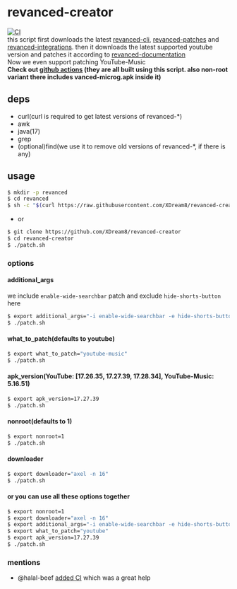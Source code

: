 # revanced-creator
[![CI](https://github.com/XDream8/revanced-creator/actions/workflows/Build.yml/badge.svg)](https://github.com/XDream8/revanced-creator/actions/workflows/Build.yml) \
this script first downloads the latest [revanced-cli](https://github.com/revanced/revanced-cli), [revanced-patches](https://github.com/revanced/revanced-patches) and [revanced-integrations](https://github.com/revanced/revanced-integrations). then it downloads the latest supported youtube version and patches it according to [revanced-documentation](https://github.com/revanced/revanced-documentation) \
Now we even support patching YouTube-Music \
**Check out [github actions](https://github.com/XDream8/revanced-creator/actions) (they are all built using this script. also non-root variant there includes vanced-microg.apk inside it)**
## deps
- curl(curl is required to get latest versions of revanced-*)
- awk
- java(17)
- grep
- (optional)find(we use it to remove old versions of revanced-*, if there is any)
## usage
```sh
$ mkdir -p revanced
$ cd revanced
$ sh -c "$(curl https://raw.githubusercontent.com/XDream8/revanced-creator/main/patch.sh)"
```
* or
```sh
$ git clone https://github.com/XDream8/revanced-creator
$ cd revanced-creator
$ ./patch.sh
```
### options
#### additional_args
we include `enable-wide-searchbar` patch and exclude `hide-shorts-button` here
```sh
$ export additional_args="-i enable-wide-searchbar -e hide-shorts-button"
$ ./patch.sh
```
#### what_to_patch(defaults to youtube)
```sh
$ export what_to_patch="youtube-music"
$ ./patch.sh
```
#### apk_version(YouTube: [17.26.35, 17.27.39, 17.28.34], YouTube-Music: 5.16.51)
```sh
$ export apk_version=17.27.39
$ ./patch.sh
```
#### nonroot(defaults to 1)
```sh
$ export nonroot=1
$ ./patch.sh
```
#### downloader
```sh
$ export downloader="axel -n 16"
$ ./patch.sh
```
#### or you can use all these options together
```sh
$ export nonroot=1
$ export downloader="axel -n 16"
$ export additional_args="-i enable-wide-searchbar -e hide-shorts-button"
$ export what_to_patch="youtube"
$ export apk_version=17.27.39
$ ./patch.sh
```
### mentions
- @halal-beef [added CI](https://github.com/XDream8/revanced-creator/pull/3) which was a great help

